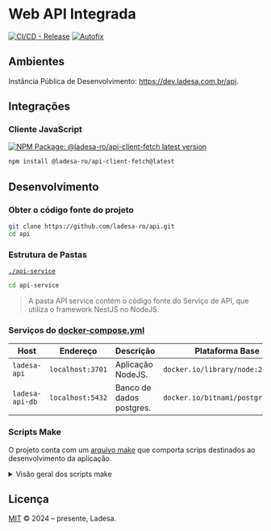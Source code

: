 # Web API Integrada

[![CI/CD - Release][action-release-src]][action-release-href]
[![Autofix][action-autofix-src]][action-autofix-href]

## Ambientes

Instância Pública de Desenvolvimento: <https://dev.ladesa.com.br/api>.

## Integrações

### Cliente JavaScript

[![NPM Package: @ladesa-ro/api-client-fetch latest version][npm-package-latest-version-src]][npm-package-versions-href]

```sh
npm install @ladesa-ro/api-client-fetch@latest
```

## Desenvolvimento

### Obter o código fonte do projeto

```bash
git clone https://github.com/ladesa-ro/api.git
cd api
```

### Estrutura de Pastas

[`./api-service`](packages/api-service/)

```bash
cd api-service
```

> A pasta API service contém o código fonte do Serviço de API, que utiliza o framework NestJS no NodeJS.

### Serviços do [docker-compose.yml](packages/docker-compose.yml)

| Host            | Endereço         | Descrição                | Plataforma Base                   |
| --------------- | ---------------- | ------------------------ | --------------------------------- |
| `ladesa-api`    | `localhost:3701` | Aplicação NodeJS.        | `docker.io/library/node:22`       |
| `ladesa-api-db` | `localhost:5432` | Banco de dados postgres. | `docker.io/bitnami/postgresql:15` |

### Scripts Make

O projeto conta com um [arquivo make](packages/Makefile) que comporta scrips destinados ao desenvolvimento da aplicação.

<details>
<summary>Visão geral dos scripts make</summary>

- `setup`

  ```sh
  make setup;
  ```

  > Configura o ambiente de deselvolvimento, como a criação da rede ladesa-net e os arquivos .env.

- `up`

  ```sh
  make up;
  ```

  > Inicia os containers da api e do banco de dados usando o docker.

- `shell`

  ```sh
  make shell;
  ```

  > Inicia os containers docker e abre o bash na aplicação node.

  - Após este processo, talvez você queira executar dentro do shell do container:

    ```sh
    bun run start:dev;
    ```

- `down`

  ```sh
  make down;
  ```

  > Encerra todos os containers.

- `cleanup`

  ```sh
  make cleanup;
  ```

  > Encerra todos os containers e remove os containers e volumes associados.

- `logs`

  ```sh
  make logs;
  ```

  > Mostra os registros dos containers

</details>

## Licença

[MIT](./LICENSE) © 2024 – presente, Ladesa.

<!-- Links -->

<!-- Badges -->

<!-- Badges / Actions / Release  -->

[action-release-src]: https://img.shields.io/github/actions/workflow/status/ladesa-ro/api/ci-release.yml?style=flat&logo=github&logoColor=white&label=Release&branch=development&labelColor=18181B
[action-release-href]: https://github.com/ladesa-ro/api/actions/workflows/ci-release.yml?query=branch%3Adevelopment

<!-- Badges / Actions / Autofix  -->

[action-autofix-src]: https://img.shields.io/github/actions/workflow/status/ladesa-ro/api/autofix.yml?style=flat&logo=github&logoColor=white&label=Generate%20Integrations&branch=development&labelColor=18181B
[action-autofix-href]: https://github.com/ladesa-ro/api/actions/workflows/autofix.yml?query=branch%3Adevelopment

<!-- Badges / Integrations / NPM -->

[npm-package-versions-href]: https://www.npmjs.com/package/@ladesa-ro/api-client-fetch?activeTab=versions

<!-- Badges / Integrations / NPM / Latest -->

[npm-package-latest-version-src]: https://img.shields.io/badge/dynamic/json?url=https://registry.npmjs.com/@ladesa-ro/api-client-fetch&query=$[%22dist-tags%22].latest&prefix=v&style=flat&logo=npm&logoColor=white&label=@latest&labelColor=%23CB3837&style=flat&colorA=18181B&colorB=ffffff
